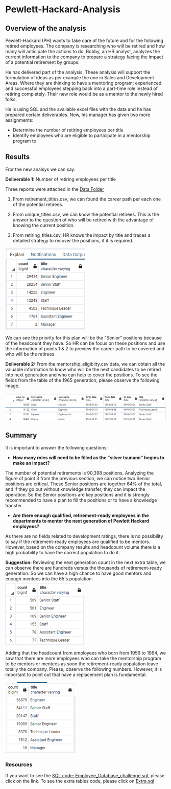 # Pewlett-Hackard-Analysis

## Overview of the analysis

Pewlett-Hackard (PH) wants to take care of the future and for the following retired employees. The company is researching who will be retired and how many will anticipate the actions to do. 
Bobby, an HR analyst, analyzes the current information to the company to prepare a strategy facing the impact of a potential retirement by groups. 

He has delivered part of the analysis. These analysis will support the formulation of ideas as per example the one in Sales and Development Areas. Where they are thinking to have a mentoring program: experienced and successful employees stepping back into a part-time role instead of retiring completely. Their new role would be as a mentor to the newly hired folks.

He is using SQL and the available excel files with the data and he has prepared certain deliverables. Now, his manager has given two more assignments:

  * Determine the number of retiring employees per title
  * Identify employees who are eligible to participate in a mentorship program to 


## Results
Fror the new analsys we can say: 

**Deliverable 1:** Number of retiring employees per title

Three reports were attached in the [Data Folder](https://github.com/JackieCortes/Pewlett-Hackard-Analysis/tree/main/Data)

  1) From retirement_titles.csv, we can found the career path per each one of the potential retirees.

  2) From unique_titles.csv,  we can know the potential retirees. This is the answer to the question of who will be retired with the advantage of knowing the current position. 

  3) From retiring_titles.csv, HR knows the impact by title and traces a detailed strategy to recover the positions, if it is required. 
 
 ![retiring_titles](https://github.com/JackieCortes/Pewlett-Hackard-Analysis/blob/main/Ret_Titles.PNG)
  
We can see the priority for this plan will be the "Senior" positions because of the headcount they have. So HR can be focus on these positions and use the information of points 1 & 2 to preview the career path to be covered and who will be the retirees.

**Deliverable 2:**
From the mentorship_eligibilty.csv data, we can obtain all the valuable information to know who will be the next candidates to be retired into next generation and who can help to cover the positions. To see the fields from the table of the 1965 generation, please observe the following image.

![mentorship_elegibility](https://github.com/JackieCortes/Pewlett-Hackard-Analysis/blob/main/mentor_eli.PNG)


## Summary

It is important to answer the following questions;

* __How many roles will need to be filled as the "silver tsunami" begins to make an impact?__

The number of potential retirements is 90,398 positions. Analyzing the figure of point 3 from the previous section, we can notice two Senior positions are critical. These Senior positions are together 64% of the total, and if they go out without knowledge transfer, they can impact the operation. So the Senior positions are key positions and it is strongly recommended to have a plan to fill the positions or to have a knowledge transfer.

* __Are there enough qualified, retirement-ready employees in the departments to mentor the next generation of Pewlett Hackard employees?__

As there are no fields related to development ratings, there is no possibility to say if the retirement-ready employees are qualified to be mentors. However, based on the company results and headcount volume there is a high probability to have the correct population to do it. 

**Suggestion:** 
Reviewing the next generation count in the next extra table, we can observe there are hundreds versus the thousands of retirement-ready generation. So we can have a high chance to have good mentors and enough mentees into the 65's population.
![Mentees - born in 1965 generation](https://github.com/JackieCortes/Pewlett-Hackard-Analysis/blob/main/Ret_Titles_new.PNG)

Adding that the headcount from employees who born from 1956 to 1964, we saw that there are more employees who can take the mentorship program to be mentors or mentees as soon the retirement-ready population leave totally the company. Please, observe the following numbers. However, it is important to point out that have a replacement plan is fundamental.

![Generation 1956-1964](https://github.com/JackieCortes/Pewlett-Hackard-Analysis/blob/main/outofRange.PNG)

### Resources
If you want to see the [SQL code: Employee_Database_challenge.sql](https://github.com/JackieCortes/Pewlett-Hackard-Analysis/tree/main/Queries), please click on the link.
To see the extra tables code, please click on [Extra.sql](https://github.com/JackieCortes/Pewlett-Hackard-Analysis/tree/main/Extra)

